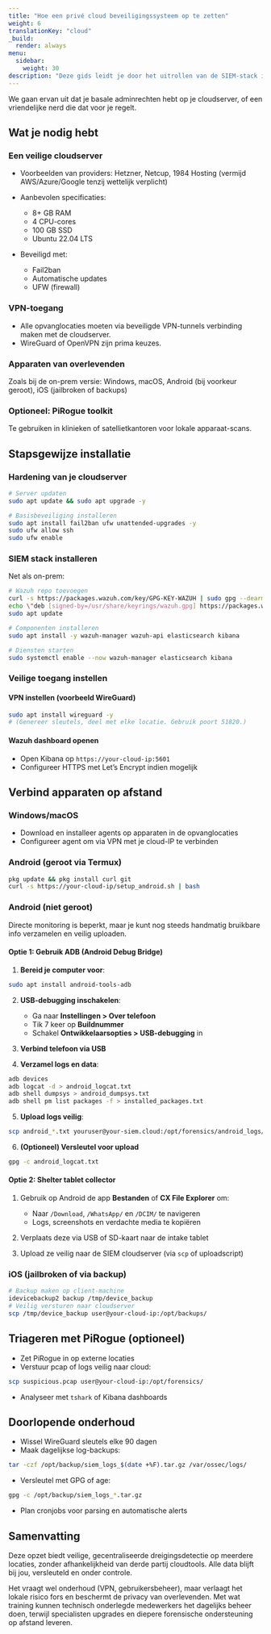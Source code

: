 ```yaml
---
title: "Hoe een privé cloud beveiligingssysteem op te zetten"
weight: 6
translationKey: "cloud"
_build:
  render: always
menu:
  sidebar:
    weight: 30
description: "Deze gids leidt je door het uitrollen van de SIEM-stack in een private cloud – ideaal voor opvanglocaties of belangenorganisaties die op meerdere locaties actief zijn. Je krijgt remote toegang, gecentraliseerde monitoring en dezelfde tools voor surveillance-detectie – zonder dat je de controle over je data aan grote techbedrijven hoeft te geven."
---
```


We gaan ervan uit dat je basale adminrechten hebt op je cloudserver, of een vriendelijke nerd die dat voor je regelt.

## Wat je nodig hebt

### Een veilige cloudserver

* Voorbeelden van providers: Hetzner, Netcup, 1984 Hosting (vermijd AWS/Azure/Google tenzij wettelijk verplicht)
* Aanbevolen specificaties:

  * 8+ GB RAM  
  * 4 CPU-cores  
  * 100 GB SSD  
  * Ubuntu 22.04 LTS

* Beveiligd met:

  * Fail2ban  
  * Automatische updates  
  * UFW (firewall)

### VPN-toegang

* Alle opvanglocaties moeten via beveiligde VPN-tunnels verbinding maken met de cloudserver.  
* WireGuard of OpenVPN zijn prima keuzes.

### Apparaten van overlevenden

Zoals bij de on-prem versie: Windows, macOS, Android (bij voorkeur geroot), iOS (jailbroken of backups)

### Optioneel: PiRogue toolkit

Te gebruiken in klinieken of satellietkantoren voor lokale apparaat-scans.

## Stapsgewijze installatie

### Hardening van je cloudserver

```bash
# Server updaten
sudo apt update && sudo apt upgrade -y

# Basisbeveiliging installeren
sudo apt install fail2ban ufw unattended-upgrades -y
sudo ufw allow ssh
sudo ufw enable
````

### SIEM stack installeren

Net als on-prem:

```bash
# Wazuh repo toevoegen
curl -s https://packages.wazuh.com/key/GPG-KEY-WAZUH | sudo gpg --dearmor -o /usr/share/keyrings/wazuh.gpg
echo \"deb [signed-by=/usr/share/keyrings/wazuh.gpg] https://packages.wazuh.com/4.x/apt/ stable main\" | sudo tee /etc/apt/sources.list.d/wazuh.list
sudo apt update

# Componenten installeren
sudo apt install -y wazuh-manager wazuh-api elasticsearch kibana

# Diensten starten
sudo systemctl enable --now wazuh-manager elasticsearch kibana
```

### Veilige toegang instellen

#### VPN instellen (voorbeeld WireGuard)

```bash
sudo apt install wireguard -y
# (Genereer sleutels, deel met elke locatie. Gebruik poort 51820.)
```

#### Wazuh dashboard openen

* Open Kibana op `https://your-cloud-ip:5601`
* Configureer HTTPS met Let’s Encrypt indien mogelijk

## Verbind apparaten op afstand

### Windows/macOS

* Download en installeer agents op apparaten in de opvanglocaties
* Configureer agent om via VPN met je cloud-IP te verbinden

### Android (geroot via Termux)

```bash
pkg update && pkg install curl git
curl -s https://your-cloud-ip/setup_android.sh | bash
```

### Android (niet geroot)

Directe monitoring is beperkt, maar je kunt nog steeds handmatig bruikbare info verzamelen en veilig uploaden.

#### Optie 1: Gebruik ADB (Android Debug Bridge)

1. **Bereid je computer voor**:

```bash
sudo apt install android-tools-adb
```

2. **USB-debugging inschakelen**:

   * Ga naar **Instellingen > Over telefoon**
   * Tik 7 keer op **Buildnummer**
   * Schakel **Ontwikkelaarsopties > USB-debugging** in

3. **Verbind telefoon via USB**

4. **Verzamel logs en data**:

```bash
adb devices
adb logcat -d > android_logcat.txt
adb shell dumpsys > android_dumpsys.txt
adb shell pm list packages -f > installed_packages.txt
```

5. **Upload logs veilig**:

```bash
scp android_*.txt youruser@your-siem.cloud:/opt/forensics/android_logs/
```

6. **(Optioneel) Versleutel voor upload**

```bash
gpg -c android_logcat.txt
```

#### Optie 2: Shelter tablet collector

1. Gebruik op Android de app **Bestanden** of **CX File Explorer** om:

   * Naar `/Download`, `/WhatsApp/` en `/DCIM/` te navigeren
   * Logs, screenshots en verdachte media te kopiëren

2. Verplaats deze via USB of SD-kaart naar de intake tablet

3. Upload ze veilig naar de SIEM cloudserver (via `scp` of uploadscript)

### iOS (jailbroken of via backup)

```bash
# Backup maken op client-machine
idevicebackup2 backup /tmp/device_backup
# Veilig versturen naar cloudserver
scp /tmp/device_backup user@your-cloud-ip:/opt/backups/
```

## Triageren met PiRogue (optioneel)

* Zet PiRogue in op externe locaties
* Verstuur pcap of logs veilig naar cloud:

```bash
scp suspicious.pcap user@your-cloud-ip:/opt/forensics/
```

* Analyseer met `tshark` of Kibana dashboards

## Doorlopende onderhoud

* Wissel WireGuard sleutels elke 90 dagen
* Maak dagelijkse log-backups:

```bash
tar -czf /opt/backup/siem_logs_$(date +%F).tar.gz /var/ossec/logs/
```

* Versleutel met GPG of age:

```bash
gpg -c /opt/backup/siem_logs_*.tar.gz
```

* Plan cronjobs voor parsing en automatische alerts

## Samenvatting

Deze opzet biedt veilige, gecentraliseerde dreigingsdetectie op meerdere locaties, zonder afhankelijkheid van derde partij cloudtools. Alle data blijft bij jou, versleuteld en onder controle.

Het vraagt wel onderhoud (VPN, gebruikersbeheer), maar verlaagt het lokale risico fors en beschermt de privacy van overlevenden. Met wat training kunnen technisch onderlegde medewerkers het dagelijks beheer doen, terwijl specialisten upgrades en diepere forensische ondersteuning op afstand leveren.
